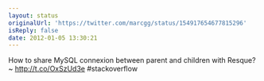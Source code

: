 ```yaml
---
layout: status
originalUrl: 'https://twitter.com/marcgg/status/154917654677815296'
isReply: false
date: 2012-01-05 13:30:21
---
```


How to share MySQL connexion between parent and children with Resque? ~ http://t.co/OxSzUd3e #stackoverflow
